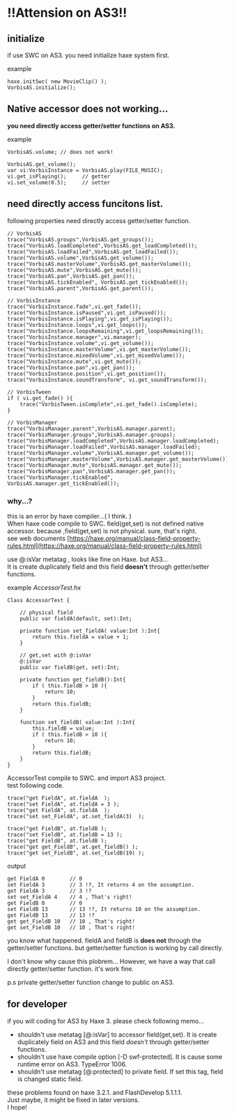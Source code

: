 # !!Attension on AS3!!

## initialize
if use SWC on AS3. you need initialize haxe system first.

example

	haxe.initSwc( new MovieClip() );
	VorbisAS.initialize();

## Native accessor does not working...

**you need directly access getter/setter functions on AS3.**

example

    VorbisAS.volume; // does not work!

    VorbisAS.get_volume();
	var vi:VorbisInstance = VorbisAS.play(FILE_MUSIC);
	vi.get_isPlaying();     // getter
	vi.set_volume(0.5);     // setter
	

## need directly access funcitons list.

following properties need directly access getter/setter function.

	// VorbisAS
	trace("VorbisAS.groups",VorbisAS.get_groups());
	trace("VorbisAS.loadCompleted",VorbisAS.get_loadCompleted());
	trace("VorbisAS.loadFailed",VorbisAS.get_loadFailed());
	trace("VorbisAS.volume",VorbisAS.get_volume());
	trace("VorbisAS.masterVolume",VorbisAS.get_masterVolume());
	trace("VorbisAS.mute",VorbisAS.get_mute());
	trace("VorbisAS.pan",VorbisAS.get_pan());
	trace("VorbisAS.tickEnabled", VorbisAS.get_tickEnabled());
	trace("VorbisAS.parent",VorbisAS.get_parent());
	
	// VorbisInstance
	trace("VorbisInstance.fade",vi.get_fade());
	trace("VorbisInstance.isPaused",vi.get_isPaused());
	trace("VorbisInstance.isPlaying",vi.get_isPlaying());
	trace("VorbisInstance.loops",vi.get_loops());
	trace("VorbisInstance.loopsRemaining",vi.get_loopsRemaining());
	trace("VorbisInstance.manager",vi.manager);
	trace("VorbisInstance.volume",vi.get_volume());
	trace("VorbisInstance.masterVolume",vi.get_masterVolume());
	trace("VorbisInstance.mixedVolume",vi.get_mixedVolume());
	trace("VorbisInstance.mute",vi.get_mute());
	trace("VorbisInstance.pan",vi.get_pan());
	trace("VorbisInstance.position",vi.get_position());
	trace("VorbisInstance.soundTransform", vi.get_soundTransform());
	
	// VorbisTween
	if ( vi.get_fade() ){
		trace("VorbisTween.isComplete",vi.get_fade().isComplete);
	}
	
	// VorbisManager
	trace("VorbisManager.parent",VorbisAS.manager.parent);
	trace("VorbisManager.groups",VorbisAS.manager.groups);
	trace("VorbisManager.loadCompleted",VorbisAS.manager.loadCompleted);
	trace("VorbisManager.loadFailed",VorbisAS.manager.loadFailed);
	trace("VorbisManager.volume",VorbisAS.manager.get_volume());
	trace("VorbisManager.masterVolume",VorbisAS.manager.get_masterVolume());
	trace("VorbisManager.mute",VorbisAS.manager.get_mute());
	trace("VorbisManager.pan",VorbisAS.manager.get_pan());
	trace("VorbisManager.tickEnabled", VorbisAS.manager.get_tickEnabled());


### why...?

this is an error by haxe compiler...( I think. )  
When haxe code compile to SWC.
field(get,set) is not defined native accessor.
because ,field(get,set) is not physical.
sure, that's right.  
see web documents [https://haxe.org/manual/class-field-property-rules.html](https://haxe.org/manual/class-field-property-rules.html)

use @:isVar metatag , looks like fine on Haxe.
but AS3...  
It is create duplicately field and this field **doesn't** through getter/setter functions.

example
*AccessorTest.hx*

	Class AccessorTest {
		
		// physical field
		public var fieldA(default, set):Int;
		
		private function set_fieldA( value:Int ):Int{
			return this.fieldA = value + 1;
		}
		
		// get,set with @:isVar 		
		@:isVar
		public var fieldB(get, set):Int;
		
		private function get_fieldB():Int{
			if ( this.fieldB > 10 ){
				return 10;
			}
			return this.fieldB;
		}
		
		function set_fieldB( value:Int ):Int{
			this.fieldB = value;
			if ( this.fieldB > 10 ){
				return 10;
			}
			return this.fieldB;
		}
	}

AccessorTest compile to SWC. and import AS3 project.	
test following code.

	trace("get FieldA", at.fieldA  );
	trace("set FieldA", at.fieldA = 3 );
	trace("get FieldA", at.fieldA  );
	trace("set set_FieldA", at.set_fieldA(3)  );
	
	trace("get FieldB", at.fieldB );
	trace("set FieldB", at.fieldB = 13 );
	trace("get FieldB", at.fieldB );
	trace("get get_FieldB", at.get_fieldB() );
	trace("get set_FieldB", at.set_fieldB(19) );

output

	get FieldA 0		// 0
	set FieldA 3		// 3 !?, It returns 4 on the assumption.
	get FieldA 3		// 3 !?
	set set_FieldA 4 	// 4 , That's right!
	get FieldB 0 		// 0
	set FieldB 13		// 13 !?, It returns 10 on the assumption.
	get FieldB 13		// 13 !?
	get get_FieldB 10	// 10 , That's right!
	get set_FieldB 10	// 10 , That's right!

you know what happened.
fieldA and fieldB is **does not** through the getter/setter functions.
but getter/setter function is working by call directly.

I don't know why cause this plobrem...
However, we have a way that call directly getter/setter function.
it's work fine.

p.s private getter/setter function change to public on AS3.

## for developer 
if you will coding for AS3 by Haxe 3.
please check following memo...

* shouldn't use metatag [@:isVar] to accessor field(get,set). It is create duplicately field on AS3 and this field *doesn't* through getter/setter functions.
* shouldn't use haxe compile option [-D swf-protected]. It is cause some runtime error on AS3. TypeError 1006.
* shouldn't use metatag [@:protected] to private field. If set this tag, field is changed static field.

these problems found on haxe 3.2.1. and FlashDevelop 5.1.1.1.     
Just maybe, it might be fixed in later versions.     
I hope!